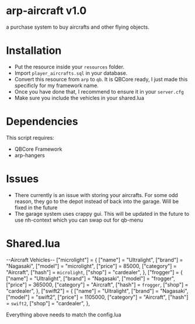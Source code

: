 # arp-aircraft v1.0
a purchase system to buy aircrafts and other flying objects.

# Installation

- Put the resource inside your `resources` folder.
- Import `player_aircrafts.sql` in your database. 
- Convert this resource from `arp` to `qb`. It is QBCore ready, I just made this specificly for my framework name.
- Once you have done that, I recommend to ensure it in your `server.cfg`
- Make sure you include the vehicles in your shared.lua

# Dependencies

This script requires:

- QBCore Framework 
- arp-hangers

# Issues

- There currently is an issue with storing your aircrafts. For some odd reason, they go to the depot instead of back into the garage. Will be fixed in the future
- The garage system uses crappy gui. This will be updated in the future to use nh-context which you can swap out for qb-menu

# Shared.lua

--Aircraft Vehicles--
	["microlight"] = {
		["name"] = "Ultralight",
		["brand"] = "Nagasaki",
		["model"] = "microlight",
		["price"] = 85000,
		["category"] = "Aircraft",
		["hash"] = `microlight`,
		["shop"] = "cardealer",
	},
	["frogger"] = {
		["name"] = "Ultralight",
		["brand"] = "Nagasaki",
		["model"] = "frogger",
		["price"] = 365000,
		["category"] = "Aircraft",
		["hash"] = `frogger`,
		["shop"] = "cardealer",
	},
	["swift2"] = {
		["name"] = "Ultralight",
		["brand"] = "Nagasaki",
		["model"] = "swift2",
		["price"] = 1105000,
		["category"] = "Aircraft",
		["hash"] = `swift2`,
		["shop"] = "cardealer",
	},

Everything above needs to match the config.lua
